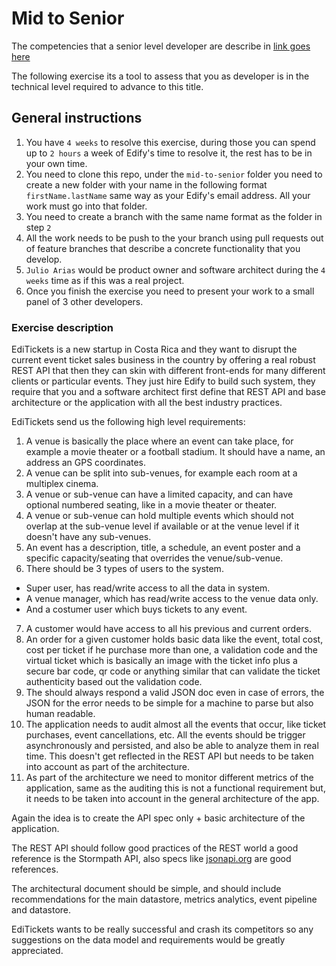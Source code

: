 Mid to Senior
=============

The competencies that a senior level developer are describe in [link goes here]()

The following exercise its a tool to assess that you as developer is in the technical level required to advance to this title.

General instructions
--------------------

1. You have ```4 weeks``` to resolve this exercise, during those you can spend up to ```2 hours``` a week of Edify's time to resolve it, the rest has to be in your own time.
2. You need to clone this repo, under the ```mid-to-senior``` folder you need to create a new folder with your name in the following format ```firstName.lastName``` same way as your Edify's email address. All your work must go into that folder.
3. You need to create a branch with the same name format as the folder in step ```2```
3. All the work needs to be push to the your branch using pull requests out of feature branches that describe a concrete functionality that you develop.
4. ```Julio Arias``` would be product owner and software architect during the ```4 weeks``` time as if this was a real project.
5. Once you finish the exercise you need to present your work to a small panel of 3 other developers.

### Exercise description

EdiTickets is a new startup in Costa Rica and they want to disrupt the current event ticket sales business in the country by offering a real robust REST API that then they can skin with different front-ends for many different clients or particular events. They just hire Edify to build such system, they require that you and a software architect first define that REST API and base architecture or the application with all the best industry practices.

EdiTickets send us the following high level requirements:

1. A venue is basically the place where an event can take place, for example a movie theater or a football stadium. It should have a name, an address an GPS coordinates.
2. A venue can be split into sub-venues, for example each room at a multiplex cinema.
3. A venue or sub-venue can have a limited capacity, and can have optional numbered seating, like in a movie theater or theater.
4. A venue or sub-venue can hold multiple events which should not overlap at the sub-venue level if available or at the venue level if it doesn't have any sub-venues.
5. An event has a description, title, a schedule, an event poster and a specific capacity/seating that overrides the venue/sub-venue.
6. There should be 3 types of users to the system.
  - Super user, has read/write access to all the data in system.
  - A venue manager, which has read/write access to the venue data only.
  - And a costumer user which buys tickets to any event.
7. A customer would have access to all his previous and current orders.
8. An order for a given customer holds basic data like the event, total cost, cost per ticket if he purchase more than one, a validation code and the virtual ticket which is basically an image with the ticket info plus a secure bar code, qr code or anything similar that can validate the ticket authenticity based out the validation code.
9. The should always respond a valid JSON doc even in case of errors, the JSON for the error needs to be simple for a machine to parse but also human readable.
9. The application needs to audit almost all the events that occur, like ticket purchases, event cancellations, etc. All the events should be trigger asynchronously and persisted, and also be able to analyze them in real time. This doesn't get reflected in the REST API but needs to be taken into account as part of the architecture.
10. As part of the architecture we need to monitor different metrics of the application, same as the auditing this is not a functional requirement but, it needs to be taken into account in the general architecture of the app.

Again the idea is to create the API spec only + basic architecture of the application.

The REST API should follow good practices of the REST world a good reference is the Stormpath API, also specs like [jsonapi.org](http://jsonapi.org/) are good references.

The architectural document should be simple, and should include recommendations for the main datastore, metrics analytics, event pipeline and datastore.

EdiTickets wants to be really successful and crash its competitors so any suggestions on the data model and requirements would be greatly appreciated.
